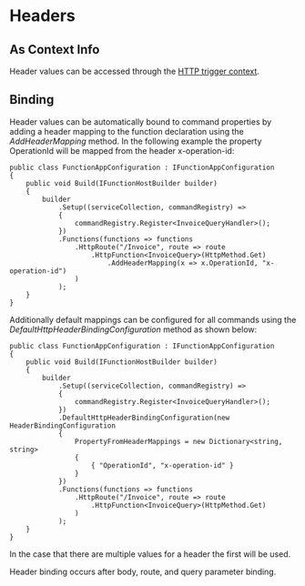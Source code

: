 # Headers

## As Context Info

Header values can be accessed through the [HTTP trigger context](/crosscutting/triggercontexts.md).

## Binding

Header values can be automatically bound to command properties by adding a header mapping to the function declaration using the _AddHeaderMapping_ method. In the following example the property OperationId will be mapped from the header x-operation-id:

    public class FunctionAppConfiguration : IFunctionAppConfiguration
    {
        public void Build(IFunctionHostBuilder builder)
        {
            builder
                .Setup((serviceCollection, commandRegistry) =>
                {
                    commandRegistry.Register<InvoiceQueryHandler>();
                })
                .Functions(functions => functions
                    .HttpRoute("/Invoice", route => route
                        .HttpFunction<InvoiceQuery>(HttpMethod.Get)
                            .AddHeaderMapping(x => x.OperationId, "x-operation-id")
                    )
                );
        }
    }

Additionally default mappings can be configured for all commands using the _DefaultHttpHeaderBindingConfiguration_ method as shown below:

    public class FunctionAppConfiguration : IFunctionAppConfiguration
    {
        public void Build(IFunctionHostBuilder builder)
        {
            builder
                .Setup((serviceCollection, commandRegistry) =>
                {
                    commandRegistry.Register<InvoiceQueryHandler>();
                })
                .DefaultHttpHeaderBindingConfiguration(new HeaderBindingConfiguration
                {
                    PropertyFromHeaderMappings = new Dictionary<string, string>
                    {
                        { "OperationId", "x-operation-id" }
                    }
                })
                .Functions(functions => functions
                    .HttpRoute("/Invoice", route => route
                        .HttpFunction<InvoiceQuery>(HttpMethod.Get)
                    )
                );
        }
    }

In the case that there are multiple values for a header the first will be used.

Header binding occurs after body, route, and query parameter binding.